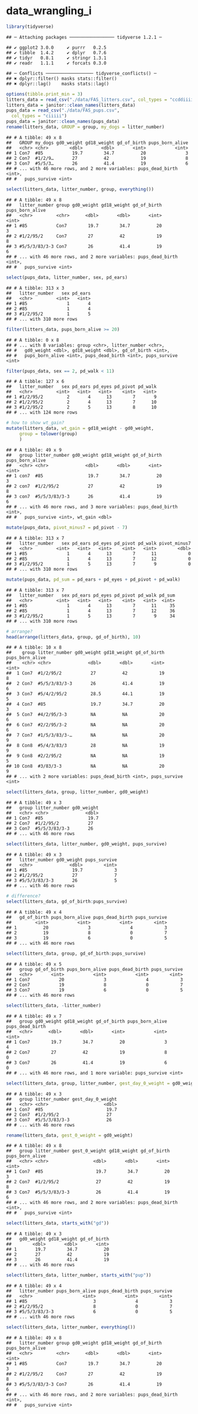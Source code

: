 data\_wrangling\_i
================

``` r
library(tidyverse)
```

    ## ─ Attaching packages ───────────────── tidyverse 1.2.1 ─

    ## ✔ ggplot2 3.0.0     ✔ purrr   0.2.5
    ## ✔ tibble  1.4.2     ✔ dplyr   0.7.6
    ## ✔ tidyr   0.8.1     ✔ stringr 1.3.1
    ## ✔ readr   1.1.1     ✔ forcats 0.3.0

    ## ─ Conflicts ────────────────── tidyverse_conflicts() ─
    ## ✖ dplyr::filter() masks stats::filter()
    ## ✖ dplyr::lag()    masks stats::lag()

``` r
options(tibble.print_min = 3)
litters_data = read_csv("./data/FAS_litters.csv", col_types = "ccddiiii")
litters_data = janitor::clean_names(litters_data)
pups_data = read_csv("./data/FAS_pups.csv",
  col_types = "ciiiii")
pups_data = janitor::clean_names(pups_data)
rename(litters_data, GROUP = group, my_dogs = litter_number)
```

    ## # A tibble: 49 x 8
    ##   GROUP my_dogs gd0_weight gd18_weight gd_of_birth pups_born_alive
    ##   <chr> <chr>        <dbl>       <dbl>       <int>           <int>
    ## 1 Con7  #85           19.7        34.7          20               3
    ## 2 Con7  #1/2/9…       27          42            19               8
    ## 3 Con7  #5/5/3…       26          41.4          19               6
    ## # ... with 46 more rows, and 2 more variables: pups_dead_birth <int>,
    ## #   pups_survive <int>

``` r
select(litters_data, litter_number, group, everything())
```

    ## # A tibble: 49 x 8
    ##   litter_number group gd0_weight gd18_weight gd_of_birth pups_born_alive
    ##   <chr>         <chr>      <dbl>       <dbl>       <int>           <int>
    ## 1 #85           Con7        19.7        34.7          20               3
    ## 2 #1/2/95/2     Con7        27          42            19               8
    ## 3 #5/5/3/83/3-3 Con7        26          41.4          19               6
    ## # ... with 46 more rows, and 2 more variables: pups_dead_birth <int>,
    ## #   pups_survive <int>

``` r
select(pups_data, litter_number, sex, pd_ears)
```

    ## # A tibble: 313 x 3
    ##   litter_number   sex pd_ears
    ##   <chr>         <int>   <int>
    ## 1 #85               1       4
    ## 2 #85               1       4
    ## 3 #1/2/95/2         1       5
    ## # ... with 310 more rows

``` r
filter(litters_data, pups_born_alive >= 20)
```

    ## # A tibble: 0 x 8
    ## # ... with 8 variables: group <chr>, litter_number <chr>,
    ## #   gd0_weight <dbl>, gd18_weight <dbl>, gd_of_birth <int>,
    ## #   pups_born_alive <int>, pups_dead_birth <int>, pups_survive <int>

``` r
filter(pups_data, sex == 2, pd_walk < 11)
```

    ## # A tibble: 127 x 6
    ##   litter_number   sex pd_ears pd_eyes pd_pivot pd_walk
    ##   <chr>         <int>   <int>   <int>    <int>   <int>
    ## 1 #1/2/95/2         2       4      13        7       9
    ## 2 #1/2/95/2         2       4      13        7      10
    ## 3 #1/2/95/2         2       5      13        8      10
    ## # ... with 124 more rows

``` r
# how to show wt_gain?
mutate(litters_data, wt_gain = gd18_weight - gd0_weight,
     group = tolower(group)
     )
```

    ## # A tibble: 49 x 9
    ##   group litter_number gd0_weight gd18_weight gd_of_birth pups_born_alive
    ##   <chr> <chr>              <dbl>       <dbl>       <int>           <int>
    ## 1 con7  #85                 19.7        34.7          20               3
    ## 2 con7  #1/2/95/2           27          42            19               8
    ## 3 con7  #5/5/3/83/3-3       26          41.4          19               6
    ## # ... with 46 more rows, and 3 more variables: pups_dead_birth <int>,
    ## #   pups_survive <int>, wt_gain <dbl>

``` r
mutate(pups_data, pivot_minus7 = pd_pivot - 7)
```

    ## # A tibble: 313 x 7
    ##   litter_number   sex pd_ears pd_eyes pd_pivot pd_walk pivot_minus7
    ##   <chr>         <int>   <int>   <int>    <int>   <int>        <dbl>
    ## 1 #85               1       4      13        7      11            0
    ## 2 #85               1       4      13        7      12            0
    ## 3 #1/2/95/2         1       5      13        7       9            0
    ## # ... with 310 more rows

``` r
mutate(pups_data, pd_sum = pd_ears + pd_eyes + pd_pivot + pd_walk)
```

    ## # A tibble: 313 x 7
    ##   litter_number   sex pd_ears pd_eyes pd_pivot pd_walk pd_sum
    ##   <chr>         <int>   <int>   <int>    <int>   <int>  <int>
    ## 1 #85               1       4      13        7      11     35
    ## 2 #85               1       4      13        7      12     36
    ## 3 #1/2/95/2         1       5      13        7       9     34
    ## # ... with 310 more rows

``` r
# arrange?
head(arrange(litters_data, group, gd_of_birth), 10)
```

    ## # A tibble: 10 x 8
    ##    group litter_number gd0_weight gd18_weight gd_of_birth pups_born_alive
    ##    <chr> <chr>              <dbl>       <dbl>       <int>           <int>
    ##  1 Con7  #1/2/95/2           27          42            19               8
    ##  2 Con7  #5/5/3/83/3-3       26          41.4          19               6
    ##  3 Con7  #5/4/2/95/2         28.5        44.1          19               5
    ##  4 Con7  #85                 19.7        34.7          20               3
    ##  5 Con7  #4/2/95/3-3         NA          NA            20               6
    ##  6 Con7  #2/2/95/3-2         NA          NA            20               6
    ##  7 Con7  #1/5/3/83/3-…       NA          NA            20               9
    ##  8 Con8  #5/4/3/83/3         28          NA            19               9
    ##  9 Con8  #2/2/95/2           NA          NA            19               5
    ## 10 Con8  #3/83/3-3           NA          NA            20               9
    ## # ... with 2 more variables: pups_dead_birth <int>, pups_survive <int>

``` r
select(litters_data, group, litter_number, gd0_weight)
```

    ## # A tibble: 49 x 3
    ##   group litter_number gd0_weight
    ##   <chr> <chr>              <dbl>
    ## 1 Con7  #85                 19.7
    ## 2 Con7  #1/2/95/2           27  
    ## 3 Con7  #5/5/3/83/3-3       26  
    ## # ... with 46 more rows

``` r
select(litters_data, litter_number, gd0_weight, pups_survive)
```

    ## # A tibble: 49 x 3
    ##   litter_number gd0_weight pups_survive
    ##   <chr>              <dbl>        <int>
    ## 1 #85                 19.7            3
    ## 2 #1/2/95/2           27              7
    ## 3 #5/5/3/83/3-3       26              5
    ## # ... with 46 more rows

``` r
# difference? 
select(litters_data, gd_of_birth:pups_survive)
```

    ## # A tibble: 49 x 4
    ##   gd_of_birth pups_born_alive pups_dead_birth pups_survive
    ##         <int>           <int>           <int>        <int>
    ## 1          20               3               4            3
    ## 2          19               8               0            7
    ## 3          19               6               0            5
    ## # ... with 46 more rows

``` r
select(litters_data, group, gd_of_birth:pups_survive)
```

    ## # A tibble: 49 x 5
    ##   group gd_of_birth pups_born_alive pups_dead_birth pups_survive
    ##   <chr>       <int>           <int>           <int>        <int>
    ## 1 Con7           20               3               4            3
    ## 2 Con7           19               8               0            7
    ## 3 Con7           19               6               0            5
    ## # ... with 46 more rows

``` r
select(litters_data, -litter_number)
```

    ## # A tibble: 49 x 7
    ##   group gd0_weight gd18_weight gd_of_birth pups_born_alive pups_dead_birth
    ##   <chr>      <dbl>       <dbl>       <int>           <int>           <int>
    ## 1 Con7        19.7        34.7          20               3               4
    ## 2 Con7        27          42            19               8               0
    ## 3 Con7        26          41.4          19               6               0
    ## # ... with 46 more rows, and 1 more variable: pups_survive <int>

``` r
select(litters_data, group, litter_number, gest_day_0_weight = gd0_weight)
```

    ## # A tibble: 49 x 3
    ##   group litter_number gest_day_0_weight
    ##   <chr> <chr>                     <dbl>
    ## 1 Con7  #85                        19.7
    ## 2 Con7  #1/2/95/2                  27  
    ## 3 Con7  #5/5/3/83/3-3              26  
    ## # ... with 46 more rows

``` r
rename(litters_data, gest_0_weight = gd0_weight)
```

    ## # A tibble: 49 x 8
    ##   group litter_number gest_0_weight gd18_weight gd_of_birth pups_born_alive
    ##   <chr> <chr>                 <dbl>       <dbl>       <int>           <int>
    ## 1 Con7  #85                    19.7        34.7          20               3
    ## 2 Con7  #1/2/95/2              27          42            19               8
    ## 3 Con7  #5/5/3/83/3-3          26          41.4          19               6
    ## # ... with 46 more rows, and 2 more variables: pups_dead_birth <int>,
    ## #   pups_survive <int>

``` r
select(litters_data, starts_with("gd"))
```

    ## # A tibble: 49 x 3
    ##   gd0_weight gd18_weight gd_of_birth
    ##        <dbl>       <dbl>       <int>
    ## 1       19.7        34.7          20
    ## 2       27          42            19
    ## 3       26          41.4          19
    ## # ... with 46 more rows

``` r
select(litters_data, litter_number, starts_with("pup"))
```

    ## # A tibble: 49 x 4
    ##   litter_number pups_born_alive pups_dead_birth pups_survive
    ##   <chr>                   <int>           <int>        <int>
    ## 1 #85                         3               4            3
    ## 2 #1/2/95/2                   8               0            7
    ## 3 #5/5/3/83/3-3               6               0            5
    ## # ... with 46 more rows

``` r
select(litters_data, litter_number, everything())
```

    ## # A tibble: 49 x 8
    ##   litter_number group gd0_weight gd18_weight gd_of_birth pups_born_alive
    ##   <chr>         <chr>      <dbl>       <dbl>       <int>           <int>
    ## 1 #85           Con7        19.7        34.7          20               3
    ## 2 #1/2/95/2     Con7        27          42            19               8
    ## 3 #5/5/3/83/3-3 Con7        26          41.4          19               6
    ## # ... with 46 more rows, and 2 more variables: pups_dead_birth <int>,
    ## #   pups_survive <int>

